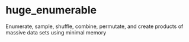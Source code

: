 huge_enumerable
===============

Enumerate, sample, shuffle, combine, permutate, and create products of massive data sets using minimal memory
